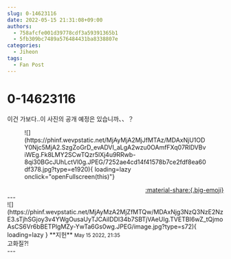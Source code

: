 ```yaml
---
slug: 0-14623116
date: 2022-05-15 21:31:08+09:00
authors:
  - 758afcfe001d39778cdf3a59391365b1
  - 5fb309bc7489a576484431ba8338807e
categories:
  - Jiheon
tags:
  - Fan Post
---
```


# 0-14623116

<div class="post-container" markdown="1">
<div class="content-container md-sidebar__scrollwrap" markdown="1">

이건 가보다..이 사진의 공개 예정은 있습니까、、？
<figure markdown="1">
![](https://phinf.wevpstatic.net/MjAyMjA2MjJfMTAz/MDAxNjU1ODY0Njc5MjA2.SzgZoGrD_evADVI_aLgA2wzu0OAmfFXq07RlDVBviWEg.Fk8LMY2SCwTQzr5lXj4u9RRwb-8qi30BGcJUhLctVl0g.JPEG/7252ae4cd14f41578b7ce2fdf8ea60df378.jpg?type=e1920){ loading=lazy onclick="openFullscreen(this)"}
</figure>


</div>
</div>

<div style="text-align: right;" markdown="1">
<a href="https://weverse.io/fromis9/fanpost/0-14623116" style="text-align: right;">:material-share:{.big-emoji}</a>
</div>
---

<div class="comments-container md-sidebar__scrollwrap" markdown="1">
<div class="comment" markdown="1">
<div class='id-container' markdown="1">
![](https://phinf.wevpstatic.net/MjAyMzA2MjZfMTQw/MDAxNjg3NzQ3NzE2NzE3.sTjhSGjoy3v4YWgOusaUyTJCAiIDDI34b7SBTjVAeUIg.TVETBI6wZ_tQjmoAsCS6Vr6bBETPlgMZy-YwTa6Gs0wg.JPEG/image.jpg?type=s72){ loading=lazy }
**<span class="artist">지헌</span>** <small>May 15 2022, 21:35</small><br>
</div>
<div class='comment-body' markdown="1">
고화질?!
</div>
</div>
</div>
---
